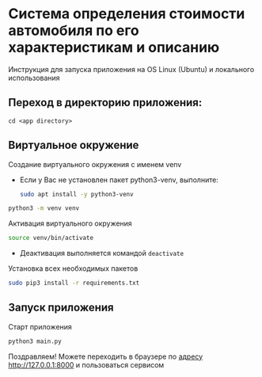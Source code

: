 # Система определения стоимости автомобиля по его характеристикам и описанию

Инструкция для запуска приложения на OS Linux (Ubuntu) и локального использования

## Переход в директорию приложения:

```
cd <app directory>
```

## Виртуальное окружение

Создание виртуального окружения с именем venv

- Если у Вас не установлен пакет python3-venv, выполните:

  ```bash
  sudo apt install -y python3-venv
  ```

```bash
python3 -m venv venv
```

Активация виртуального окружения

```bash
source venv/bin/activate
```


- Деактивация выполняется командой `deactivate`

Установка всех необходимых пакетов

```bash
sudo pip3 install -r requirements.txt
```

## Запуск приложения

<!-- Получения прав суперпользователя для запуска на 80-м порту

`sudo su` -->

Старт приложения

```bash
python3 main.py
```

Поздравляем!
Можете переходить в браузере по [адресу](http://127.0.0.1:8000 "localhost:8000") http://127.0.0.1:8000 и пользоваться сервисом
